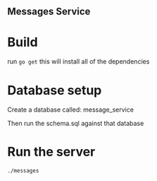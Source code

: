 ## Messages Service

# Build

run ``` go get ``` this will install all of the dependencies

# Database setup
Create a database called: message_service

Then run the schema.sql against that database

# Run the server
``` ./messages ```
